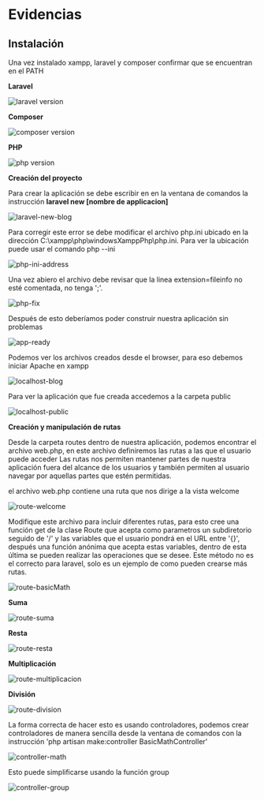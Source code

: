 # Evidencias

## Instalación

Una vez instalado xampp, laravel y composer confirmar que se encuentran en el PATH

**Laravel**

![laravel version](images/laravel-v.PNG)

**Composer**

![composer version](images/Composer-v.PNG)

**PHP**

![php version](images/php-v.PNG)

**Creación del proyecto**

Para crear la aplicación se debe escribir en en la ventana de comandos la instrucción **laravel new [nombre de applicacion]**

![laravel-new-blog](images/laravel-error.PNG)

Para corregir este error se debe modificar el archivo php.ini ubicado en la dirección C:\xampp\php\windowsXamppPhp\php.ini. 
Para ver la ubicación puede usar el comando php --ini

![php-ini-address](images/php-ini-address.PNG)

Una vez abiero el archivo debe revisar que la linea extension=fileinfo no esté comentada, no tenga ';'.

![php-fix](images/laravel-fix.PNG)

Después de esto deberíamos poder construir nuestra aplicación sin problemas

![app-ready](images/app-ready.PNG)

Podemos ver los archivos creados desde el browser, para eso debemos iniciar Apache en xampp

![localhost-blog](images/localhost-blog.PNG)

Para ver la aplicación que fue creada accedemos a la carpeta public

![localhost-public](images/localhost-public.PNG)

**Creación y manipulación de rutas**

Desde la carpeta routes dentro de nuestra aplicación, podemos encontrar el archivo web.php, en este archivo definiremos las rutas a las que el usuario puede acceder
Las rutas nos permiten mantener partes de nuestra aplicación fuera del alcance de los usuarios y también permiten al usuario navegar por aquellas partes que estén permitidas.

el archivo web.php contiene una ruta que nos dirige a la vista welcome

![route-welcome](images/route-welcom.PNG)

Modifique este archivo para incluir diferentes rutas, para esto cree una función get de la clase Route que acepta como parametros un subdiretorio seguido de '/' y las variables que el usuario pondrá en el URL entre '{}', después una función anónima que acepta estas variables, dentro de esta última se pueden realizar las operaciones que se desee. Este método no es el correcto para laravel, solo es un ejemplo de como pueden crearse más rutas.

![route-basicMath](images/route-basicMath.PNG)

**Suma**

![route-suma](images/route-suma.PNG)

**Resta**

![route-resta](images/route-resta.PNG)

**Multiplicación**

![route-multiplicacion](images/route-multiplicacion.PNG)

**División**

![route-division](images/route-division.PNG)

La forma correcta de hacer esto es usando controladores, podemos crear controladores de manera sencilla desde la ventana de comandos
con la instrucción 'php artisan make:controller BasicMathController'

![controller-math](images/controller-math.PNG)

Esto puede simplificarse usando la función group

![controller-group](images/controller-group.PNG)
